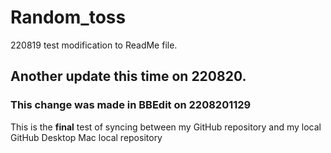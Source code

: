 # Random_toss
 
220819 test modification to ReadMe file.
## Another update this time on 220820.

### This change was made in BBEdit on 2208201129

This is the **final** test of syncing between my GitHub repository and my local GitHub Desktop Mac local repository
